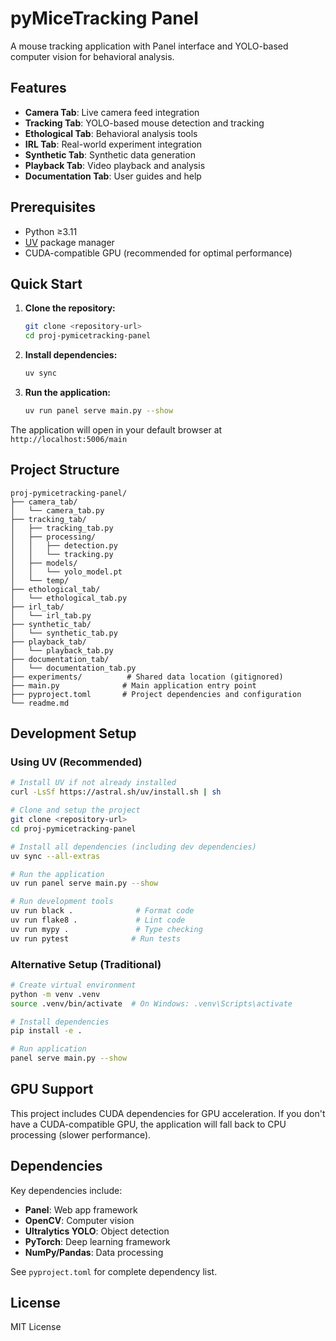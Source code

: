 # pyMiceTracking Panel

A mouse tracking application with Panel interface and YOLO-based computer vision for behavioral analysis.

## Features

- **Camera Tab**: Live camera feed integration
- **Tracking Tab**: YOLO-based mouse detection and tracking
- **Ethological Tab**: Behavioral analysis tools
- **IRL Tab**: Real-world experiment integration
- **Synthetic Tab**: Synthetic data generation
- **Playback Tab**: Video playback and analysis
- **Documentation Tab**: User guides and help

## Prerequisites

- Python ≥3.11
- [UV](https://docs.astral.sh/uv/) package manager
- CUDA-compatible GPU (recommended for optimal performance)

## Quick Start

1. **Clone the repository:**
   ```bash
   git clone <repository-url>
   cd proj-pymicetracking-panel
   ```

2. **Install dependencies:**
   ```bash
   uv sync
   ```

3. **Run the application:**
   ```bash
   uv run panel serve main.py --show
   ```

The application will open in your default browser at `http://localhost:5006/main`

## Project Structure

```text
proj-pymicetracking-panel/
├── camera_tab/
│   └── camera_tab.py
├── tracking_tab/
│   ├── tracking_tab.py
│   ├── processing/
│   │   ├── detection.py
│   │   └── tracking.py
│   ├── models/
│   │   └── yolo_model.pt
│   └── temp/
├── ethological_tab/
│   └── ethological_tab.py
├── irl_tab/
│   └── irl_tab.py
├── synthetic_tab/
│   └── synthetic_tab.py
├── playback_tab/
│   └── playback_tab.py
├── documentation_tab/
│   └── documentation_tab.py
├── experiments/          # Shared data location (gitignored)
├── main.py              # Main application entry point
├── pyproject.toml       # Project dependencies and configuration
└── readme.md
```

## Development Setup

### Using UV (Recommended)

```bash
# Install UV if not already installed
curl -LsSf https://astral.sh/uv/install.sh | sh

# Clone and setup the project
git clone <repository-url>
cd proj-pymicetracking-panel

# Install all dependencies (including dev dependencies)
uv sync --all-extras

# Run the application
uv run panel serve main.py --show

# Run development tools
uv run black .              # Format code
uv run flake8 .             # Lint code  
uv run mypy .               # Type checking
uv run pytest              # Run tests
```

### Alternative Setup (Traditional)

```bash
# Create virtual environment
python -m venv .venv
source .venv/bin/activate  # On Windows: .venv\Scripts\activate

# Install dependencies
pip install -e .

# Run application
panel serve main.py --show
```

## GPU Support

This project includes CUDA dependencies for GPU acceleration. If you don't have a CUDA-compatible GPU, the application will fall back to CPU processing (slower performance).

## Dependencies

Key dependencies include:
- **Panel**: Web app framework
- **OpenCV**: Computer vision
- **Ultralytics YOLO**: Object detection
- **PyTorch**: Deep learning framework
- **NumPy/Pandas**: Data processing

See `pyproject.toml` for complete dependency list.

## License

MIT License
